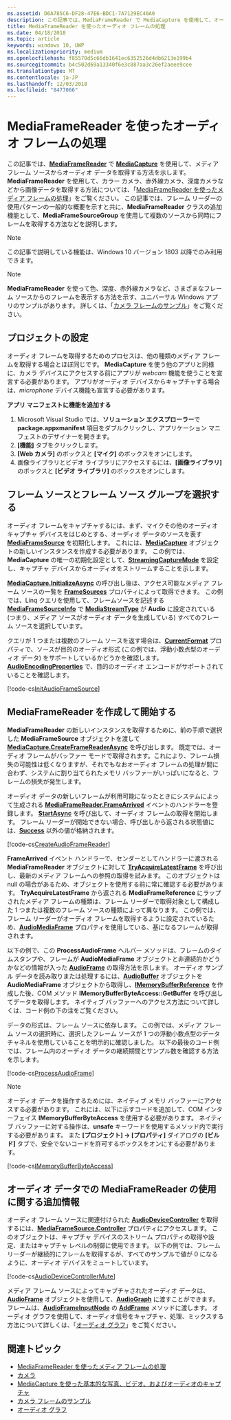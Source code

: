 ```yaml
---
ms.assetid: D6A785C6-DF28-47E6-BDC1-7A7129EC40A0
description: この記事では、MediaFrameReader で MediaCapture を使用して、オーディオ データが格納された AudioFrame をキャプチャ ソースから取得する方法を示します。
title: MediaFrameReader を使ったオーディオ フレームの処理
ms.date: 04/18/2018
ms.topic: article
keywords: windows 10, UWP
ms.localizationpriority: medium
ms.openlocfilehash: f85570d5c66db1641ec6352526d4db6213e199b4
ms.sourcegitcommit: b4c502d69a13340f6e3c887aa3c26ef2aeee9cee
ms.translationtype: MT
ms.contentlocale: ja-JP
ms.lasthandoff: 12/03/2018
ms.locfileid: "8477066"
---
```

# <a name="process-audio-frames-with-mediaframereader"></a>MediaFrameReader を使ったオーディオ フレームの処理

この記事では、[**MediaFrameReader**](https://msdn.microsoft.com/library/windows/apps/Windows.Media.Capture.Frames.MediaFrameReader) で [**MediaCapture**](https://msdn.microsoft.com/library/windows/apps/Windows.Media.Capture.MediaCapture) を使用して、メディア フレーム ソースからオーディオ データを取得する方法を示します。 **MediaFrameReader** を使用して、カラー カメラ、赤外線カメラ、深度カメラなどから画像データを取得する方法については、「[MediaFrameReader を使ったメディア フレームの処理](process-media-frames-with-mediaframereader.md)」をご覧ください。 この記事では、フレーム リーダーの使用パターンの一般的な概要を示すと共に、**MediaFrameReader** クラスの追加機能として、**MediaFrameSourceGroup** を使用して複数のソースから同時にフレームを取得する方法などを説明します。 

> [!NOTE] 
> この記事で説明している機能は、Windows 10 バージョン 1803 以降でのみ利用できます。

> [!NOTE] 
> **MediaFrameReader** を使って色、深度、赤外線カメラなど、さまざまなフレーム ソースからのフレームを表示する方法を示す、ユニバーサル Windows アプリのサンプルがあります。 詳しくは、「[カメラ フレームのサンプル](http://go.microsoft.com/fwlink/?LinkId=823230)」をご覧ください。

## <a name="setting-up-your-project"></a>プロジェクトの設定
オーディオ フレームを取得するためのプロセスは、他の種類のメディア フレームを取得する場合とほぼ同じです。 **MediaCapture** を使う他のアプリと同様に、カメラ デバイスにアクセスする前にアプリが *webcam* 機能を使うことを宣言する必要があります。 アプリがオーディオ デバイスからキャプチャする場合は、*microphone* デバイス機能も宣言する必要があります。 

**アプリ マニフェストに機能を追加する**

1.  Microsoft Visual Studio では、**ソリューション エクスプローラー**で **package.appxmanifest** 項目をダブルクリックし、アプリケーション マニフェストのデザイナーを開きます。
2.  **[機能]** タブをクリックします。
3.  **[Web カメラ]** のボックスと **[マイク]** のボックスをオンにします。
4.  画像ライブラリとビデオ ライブラリにアクセスするには、**[画像ライブラリ]** のボックスと **[ビデオ ライブラリ]** のボックスをオンにします。



## <a name="select-frame-sources-and-frame-source-groups"></a>フレーム ソースとフレーム ソース グループを選択する

オーディオ フレームをキャプチャするには、まず、マイクその他のオーディオ キャプチャ デバイスをはじめとする、オーディオ データのソースを表す [**MediaFrameSource**](https://msdn.microsoft.com/library/windows/apps/Windows.Media.Capture.Frames.MediaFrameSource) を初期化します。 これには、[**MediaCapture**](https://msdn.microsoft.com/library/windows/apps/Windows.Media.Capture.MediaCapture) オブジェクトの新しいインスタンスを作成する必要があります。 この例では、**MediaCapture** の唯一の初期化設定として、[**StreamingCaptureMode**](https://docs.microsoft.com/uwp/api/windows.media.capture.mediacaptureinitializationsettings.streamingcapturemode) を設定し、キャプチャ デバイスからオーディオをストリームすることを示します。 

[**MediaCapture.InitializeAsync**](https://docs.microsoft.com/uwp/api/windows.media.capture.mediacapture.initializeasync) の呼び出し後は、アクセス可能なメディア フレーム ソースの一覧を [**FrameSources**](https://docs.microsoft.com/uwp/api/windows.media.capture.mediacapture.framesources) プロパティによって取得できます。 この例では、Linq クエリを使用して、フレームソースを記述する [**MediaFrameSourceInfo**](https://docs.microsoft.com/uwp/api/windows.media.capture.frames.mediaframesourceinfo) で [**MediaStreamType**](https://docs.microsoft.com/uwp/api/windows.media.capture.frames.mediaframesourceinfo.mediastreamtype) が **Audio** に設定されている (つまり、メディア ソースがオーディオ データを生成している) すべてのフレーム ソースを選択しています。

クエリが 1 つまたは複数のフレーム ソースを返す場合は、[**CurrentFormat**](https://docs.microsoft.com/uwp/api/windows.media.capture.frames.mediaframesource.currentformat) プロパティで、ソースが目的のオーディオ形式 (この例では、浮動小数点型のオーディオ データ) をサポートしているかどうかを確認します。 [**AudioEncodingProperties**](https://docs.microsoft.com/uwp/api/windows.media.capture.frames.mediaframeformat.audioencodingproperties) で、目的のオーディオ エンコードがサポートされていることを確認します。

[!code-cs[InitAudioFrameSource](./code/Frames_Win10/Frames_Win10/MainPage.xaml.cs#SnippetInitAudioFrameSource)]

## <a name="create-and-start-the-mediaframereader"></a>MediaFrameReader を作成して開始する

**MediaFrameReader** の新しいインスタンスを取得するために、前の手順で選択した **MediaFrameSource** オブジェクトを渡して [**MediaCapture.CreateFrameReaderAsync**](https://docs.microsoft.com/uwp/api/windows.media.capture.mediacapture.createframereaderasync#Windows_Media_Capture_MediaCapture_CreateFrameReaderAsync_Windows_Media_Capture_Frames_MediaFrameSource_) を呼び出します。 既定では、オーディオ フレームがバッファー モードで取得されます。これにより、フレーム損失の可能性は低くなりますが、それでもなおオーディオ フレームの処理が間に合わず、システムに割り当てられたメモリ バッファーがいっぱいになると、フレームの損失が発生します。

オーディオ データの新しいフレームが利用可能になったときにシステムによって生成される [**MediaFrameReader.FrameArrived**](*https://docs.microsoft.com/uwp/api/windows.media.capture.frames.mediaframereader.framearrived) イベントのハンドラーを登録します。 [**StartAsync**](https://docs.microsoft.com/uwp/api/windows.media.capture.frames.mediaframereader.startasync) を呼び出して、オーディオ フレームの取得を開始します。 フレーム リーダーが開始できない場合、呼び出しから返される状態値には、[**Success**](https://docs.microsoft.com/uwp/api/windows.media.capture.frames.mediaframereaderstartstatus) 以外の値が格納されます。

[!code-cs[CreateAudioFrameReader](./code/Frames_Win10/Frames_Win10/MainPage.xaml.cs#SnippetCreateAudioFrameReader)]

**FrameArrived** イベント ハンドラーで、センダーとしてハンドラーに渡される **MediaFrameReader** オブジェクトに対して [**TryAcquireLatestFrame**](https://docs.microsoft.com/uwp/api/windows.media.capture.frames.mediaframereader.tryacquirelatestframe) を呼び出し、最新のメディア フレームへの参照の取得を試みます。 このオブジェクトは null の場合があるため、オブジェクトを使用する前に常に確認する必要があります。 **TryAcquireLatestFrame** から返される **MediaFrameReference** にラップされたメディア フレームの種類は、フレーム リーダーで取得対象として構成した 1 つまたは複数のフレーム ソースの種類によって異なります。 この例では、フレーム リーダーがオーディオ フレームを取得するように設定されているため、[**AudioMediaFrame**](https://docs.microsoft.com/uwp/api/windows.media.capture.frames.mediaframereference.audiomediaframe) プロパティを使用している、基になるフレームが取得されます。 

以下の例で、この **ProcessAudioFrame** ヘルパー メソッドは、フレームのタイムスタンプや、フレームが **AudioMediaFrame** オブジェクトと非連続的かどうかなどの情報が入った [**AudioFrame**](https://docs.microsoft.com/uwp/api/windows.media.audioframe) の取得方法を示します。 オーディオ サンプル データを読み取りまたは処理するには、[**AudioBuffer**](https://docs.microsoft.com/uwp/api/windows.media.audiobuffer) オブジェクトを **AudioMediaFrame** オブジェクトから取得し、[**IMemoryBufferReference**](https://docs.microsoft.com/uwp/api/windows.foundation.imemorybufferreference) を作成した後、COM メソッド **IMemoryBufferByteAccess::GetBuffer** を呼び出してデータを取得します。 ネイティブ バッファーへのアクセス方法について詳しくは、コード例の下の注をご覧ください。

データの形式は、フレーム ソースに依存します。 この例では、メディア フレーム ソースの選択時に、選択したフレーム ソースが 1 つの浮動小数点型のデータ チャネルを使用していることを明示的に確認しました。 以下の最後のコード例では、フレーム内のオーディオ データの継続期間とサンプル数を確認する方法を示します。  

[!code-cs[ProcessAudioFrame](./code/Frames_Win10/Frames_Win10/MainPage.xaml.cs#SnippetProcessAudioFrame)]

> [!NOTE] 
> オーディオ データを操作するためには、ネイティブ メモリ バッファーにアクセスする必要があります。 これには、以下に示すコードを追加して、COM インターフェイス **IMemoryBufferByteAccess** を使用する必要があります。 ネイティブ バッファーに対する操作は、**unsafe** キーワードを使用するメソッド内で実行する必要があります。 また **[プロジェクト] -> [プロパティ]** ダイアログの **[ビルド]** タブで、安全でないコードを許可するボックスをオンにする必要があります。

[!code-cs[IMemoryBufferByteAccess](./code/Frames_Win10/Frames_Win10/FrameRenderer.cs#SnippetIMemoryBufferByteAccess)]

## <a name="additional-information-on-using-mediaframereader-with-audio-data"></a>オーディオ データでの MediaFrameReader の使用に関する追加情報

オーディオ フレーム ソースに関連付けられた [**AudioDeviceController**](https://docs.microsoft.com/uwp/api/Windows.Media.Devices.AudioDeviceController) を取得するには、[**MediaFrameSource.Controller**](https://docs.microsoft.com/uwp/api/windows.media.capture.frames.mediaframesource.controller) プロパティにアクセスします。 このオブジェクトは、キャプチャ デバイスのストリーム プロパティの取得や設定、またはキャプチャ レベルの制御に使用できます。 以下の例では、フレーム リーダーが継続的にフレームを取得するが、すべてのサンプルで値が 0 になるように、オーディオ デバイスをミュートしています。

[!code-cs[AudioDeviceControllerMute](./code/Frames_Win10/Frames_Win10/MainPage.xaml.cs#SnippetAudioDeviceControllerMute)]

メディア フレーム ソースによってキャプチャされたオーディオ データは、[**AudioFrame**](https://docs.microsoft.com/uwp/api/windows.media.audioframe) オブジェクトを使用して、[**AudioGraph**](https://docs.microsoft.com/uwp/api/windows.media.audio.audiograph) に渡すことができます。 フレームは、[**AudioFrameInputNode**](https://docs.microsoft.com/en-us/uwp/api/windows.media.audio.audioframeinputnode) の [**AddFrame**](https://docs.microsoft.com/uwp/api/windows.media.audio.audioframeinputnode.addframe) メソッドに渡します。 オーディオ グラフを使用して、オーディオ信号をキャプチャ、処理、ミックスする方法について詳しくは、「[オーディオ グラフ](audio-graphs.md)」をご覧ください。

## <a name="related-topics"></a>関連トピック

* [MediaFrameReader を使ったメディア フレームの処理](process-media-frames-with-mediaframereader.md)
* [カメラ](camera.md)
* [MediaCapture を使った基本的な写真、ビデオ、およびオーディオのキャプチャ](basic-photo-video-and-audio-capture-with-MediaCapture.md)
* [カメラ フレームのサンプル](http://go.microsoft.com/fwlink/?LinkId=823230)
* [オーディオ グラフ](audio-graphs.md)
 






